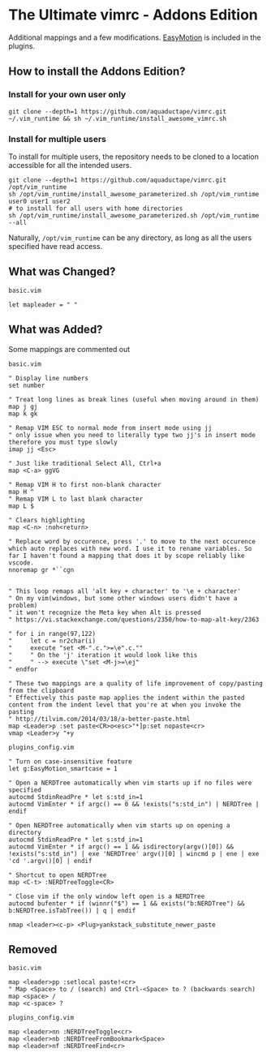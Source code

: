 # The Ultimate vimrc - Addons Edition

Additional mappings and a few modifications. [EasyMotion](https://github.com/easymotion/vim-easymotion) is included in the plugins.

## How to install the Addons Edition?

### Install for your own user only

    git clone --depth=1 https://github.com/aquaductape/vimrc.git ~/.vim_runtime && sh ~/.vim_runtime/install_awesome_vimrc.sh

### Install for multiple users

To install for multiple users, the repository needs to be cloned to a location accessible for all the intended users.

    git clone --depth=1 https://github.com/aquaductape/vimrc.git /opt/vim_runtime
    sh /opt/vim_runtime/install_awesome_parameterized.sh /opt/vim_runtime user0 user1 user2
    # to install for all users with home directories
    sh /opt/vim_runtime/install_awesome_parameterized.sh /opt/vim_runtime --all

Naturally, `/opt/vim_runtime` can be any directory, as long as all the users specified have read access.

## What was Changed?

`basic.vim`

    let mapleader = " "

## What was Added?

Some mappings are commented out

`basic.vim`

    " Display line numbers
    set number

    " Treat long lines as break lines (useful when moving around in them)
    map j gj
    map k gk

    " Remap VIM ESC to normal mode from insert mode using jj
    " only issue when you need to literally type two jj's in insert mode therefore you must type slowly
    imap jj <Esc>

    " Just like traditional Select All, Ctrl+a
    map <C-a> ggVG

    " Remap VIM H to first non-blank character
    map H ^
    " Remap VIM L to last blank character
    map L $

    " Clears highlighting
    map <C-n> :noh<return>

    " Replace word by occurence, press '.' to move to the next occurence which auto replaces with new word. I use it to rename variables. So far I haven't found a mapping that does it by scope reliably like vscode.
    nnoremap gr *``cgn


    " This loop remaps all 'alt key + character' to '\e + character'
    " On my vim(windows, but some other windows users didn't have a problem)
    " it won't recognize the Meta key when Alt is pressed
    " https://vi.stackexchange.com/questions/2350/how-to-map-alt-key/2363

    " for i in range(97,122)
    "     let c = nr2char(i)
    "     execute "set <M-".c.">=\e".c.""
    "     " On the 'j' iteration it would look like this
    "     " --> execute \"set <M-j>=\ej"
    " endfor

    " These two mappings are a quality of life improvement of copy/pasting from the clipboard
    " Effectively this paste map applies the indent within the pasted content from the indent level that you're at when you invoke the pasting
    " http://tilvim.com/2014/03/18/a-better-paste.html
    map <Leader>p :set paste<CR>o<esc>"*]p:set nopaste<cr>
    vmap <Leader>y "+y

`plugins_config.vim`

    " Turn on case-insensitive feature
    let g:EasyMotion_smartcase = 1

    " Open a NERDTree automatically when vim starts up if no files were specified
    autocmd StdinReadPre * let s:std_in=1
    autocmd VimEnter * if argc() == 0 && !exists("s:std_in") | NERDTree | endif

    " Open NERDTree automatically when vim starts up on opening a directory
    autocmd StdinReadPre * let s:std_in=1
    autocmd VimEnter * if argc() == 1 && isdirectory(argv()[0]) && !exists("s:std_in") | exe 'NERDTree' argv()[0] | wincmd p | ene | exe 'cd '.argv()[0] | endif

    " Shortcut to open NERDTree
    map <C-t> :NERDTreeToggle<CR>

    " Close vim if the only window left open is a NERDTree
    autocmd bufenter * if (winnr("$") == 1 && exists("b:NERDTree") && b:NERDTree.isTabTree()) | q | endif

    nmap <leader><c-p> <Plug>yankstack_substitute_newer_paste

## Removed

`basic.vim`

    map <leader>pp :setlocal paste!<cr>
    " Map <Space> to / (search) and Ctrl-<Space> to ? (backwards search)
    map <space> /
    map <c-space> ?

`plugins_config.vim`

    map <leader>nn :NERDTreeToggle<cr>
    map <leader>nb :NERDTreeFromBookmark<Space>
    map <leader>nf :NERDTreeFind<cr>
